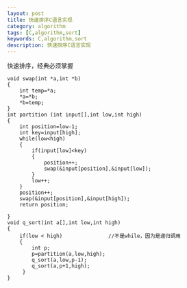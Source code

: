 ```yaml
---
layout: post
title: 快速排序C语言实现
category: algorithm
tags: [C,algorithm,sort]
keywords: C,algorithm,sort
description: 快速排序C语言实现
---
```

快速排序，经典必须掌握  

	void swap(int *a,int *b)
	{
	    int temp=*a;
	    *a=*b;
	    *b=temp;
	}
	int partition (int input[],int low,int high)
	{
	    int position=low-1;
	    int key=input[high];
	    while(low<high)
	    {
	        if(input[low]<key)
	        {
	            position++;
	            swap(&input[position],&input[low]);
	        }
	        low++;
	    }
	    position++;
	    swap(&input[position],&input[high]);
	    return position;
	
	}
	void q_sort(int a[],int low,int high)
	{
	    if(low < high)               //不是while，因为是递归调用
	    {
	        int p;
	        p=partition(a,low,high);
	        q_sort(a,low,p-1);
	        q_sort(a,p+1,high);
	     }
	}
